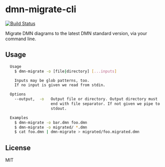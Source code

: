 # dmn-migrate-cli

[![Build Status](https://travis-ci.com/bpmn-io/dmn-migrate-cli.svg?branch=master)](https://travis-ci.com/bpmn-io/dmn-migrate-cli)

Migrate DMN diagrams to the latest DMN standard version, via your command line.


## Usage

```bash
  Usage
    $ dmn-migrate -o [file|directory] [...inputs]

    Inputs may be glob patterns, too.
    If no input is given we read from stdin.

  Options
    --output,  -o   Output file or directory. Output directory must
                    end with file separator. If not given we pipe to
                    stdout.

  Examples
    $ dmn-migrate -o bar.dmn foo.dmn
    $ dmn-migrate -o migrated/ *.dmn
    $ cat foo.dmn | dmn-migrate > migrated/foo.migrated.dmn
```


## License

MIT
